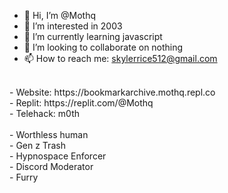 - 👋 Hi, I’m @Mothq <br>
- 👀 I’m interested in 2003
- 🌱 I’m currently learning javascript<br>
- 💞️ I’m looking to collaborate on nothing<br>
- 📫 How to reach me: skylerrice512@gmail.com<br>
<br>
- Website: https://bookmarkarchive.mothq.repl.co<br>
- Replit: https://replit.com/@Mothq<br>
- Telehack: m0th<br>
<br>
- Worthless human<br>
- Gen z Trash<br>
- Hypnospace Enforcer<br>
- Discord Moderator<br>
- Furry

<!---
Mothq/Mothq is a ✨ special ✨ repository because its `README.md` (this file) appears on your GitHub profile.
You can click the Preview link to take a look at your changes.
--->
